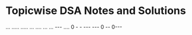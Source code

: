 
# Topicwise DSA Notes and Solutions 
...
.....   ..... ... .... ... ...
---   .... 0 - - --- --- 0 -- 0---
